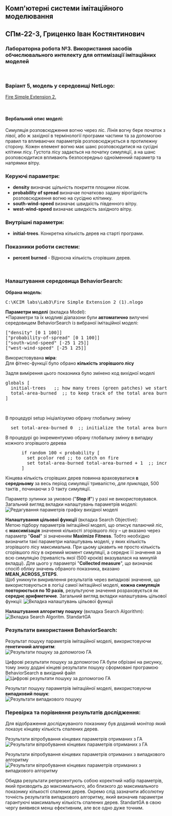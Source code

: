 ## Комп'ютерні системи імітаційного моделювання
## СПм-22-3, **Гриценко Іван Костянтинович**
### Лабораторна робота №**3**. Використання засобів обчислювального интелекту для оптимізації імітаційних моделей

<br>

### Варіант 5, модель у середовищі NetLogo:
[Fire Simple Extension 2.](http://www.netlogoweb.org/launch#http://www.netlogoweb.org/assets/modelslib/IABM%20Textbook/chapter%203/Fire%20Extensions/Fire%20Simple%20Extension%202.nlogo)

<br>

#### Вербальний опис моделі:

Симуляція розповсюдження вогню через ліс. Лінія вогну бере початок з лівої, або ж західної в термінології програми частини та за допомогою правил та впливаючих параметрів розповсюджується в протилежну сторону. Кожен елемент вогню має шанс розповсюдитися на сусідні клітини лісу. Густота лісу задається на початку симуляції, а на шанс розповсюдитися впливають безпосередньо одноіменний параметр та напрямки вітру. 

### Керуючі параметри:
- **density** визначає щільність покриття площини лісом.
- **probability of spread** визначае початково задану вірогідність розповсюдження вогню на сусідню клітинку.
- **south-wind-speed** визначає швидкість південного вітру.
- **west-wind-speed** визначає швидкість західного вітру.

### Внутрішні параметри:
- **initial-trees**. Конкретна кількість дерев на старті програми.

### Показники роботи системи:
- **percent burned** - Відносна кількість сгорівших дерев.

<br>

### Налаштування середовища BehaviorSearch:

**Обрана модель**:
<pre>
C:\KCIM_labs\Lab3\Fire Simple Extension 2 (1).nlogo
</pre>

**Параметри моделі** (вкладка Model):  
*Параметри та їх модливі діапазони були **автоматично** вилучені середовищем BehaviorSearch із вибраної імітаційної моделі:

<pre>
["density" [0 1 100]]
["probability-of-spread" [0 1 100]]
["south-wind-speed" [-25 1 25]]
["west-wind-speed" [-25 1 25]]
</pre>

Використовувана **міра**:  
Для фітнес-функції  було обрано **кількість згорівшого лісу**

Задля вимірення цього показника було змінено код вихідної моделі

<pre>
globals [
  initial-trees   ;; how many trees (green patches) we started with
  total-area-burned  ;; to keep track of the total area burned
]
</pre>

</br>

В процедурі setup ініціалізуємо обрану глобальну змінну
<pre>
  set total-area-burned 0  ;; initialize the total area burned
</pre>

В процедурі go інкрементуємо обрану глобальну змінну в випадку кожного згорівшого дерева
<pre>
      if random 100 < probability [
        set pcolor red ;; to catch on fire
        set total-area-burned total-area-burned + 1  ;; increase the total area burned
      ]
</pre>


Кінцева кількість сгорівших дерев повинна враховуватися **в середньому** за весь період симуляції тривалістю, *для приклада*, 500 тактів , починаючи з 0 такту симуляції.  

Параметр зупинки за умовою ("**Stop if**") у разі не використовувався.  
Загальний вигляд вкладки налаштувань параметрів моделі:
![Редагування параметрів графіку вихідної моделі](image.png)

**Налаштування цільової функції** (вкладка Search Objective):  
Метою підбору параметрів імітаційної моделі, що описує палаючий ліс, є **максимізація** значення кількості згорівшого лісу – це вказано через параметр "**Goal**" зі значенням **Maximize Fitness**. Тобто необхідно визначити такі параметри налаштувань моделі, у яких кількість згорівшого лісу максимальна. При цьому цікавить не просто кількість сгорівшого лісу в окремий момент симуляції, а середнє її значення за всю симуляцію (тривалість якої (500 кроків) вказувалася на минулій вкладці). Для цього у параметрі "**Collected measure**", що визначає спосіб обліку значень обраного показника, вказано **MEAN_ACROSS_STEPS**.  
Щоб уникнути викривлення результатів через випадкові значення, що використовуються в логіці самої імітаційної моделі, **кожна симуляція повторюється по 10 разів**, результуюче значення розраховується як **середнє арифметичне**. 
Загальний вигляд вкладки налаштувань цільової функції:
![Вкладка налаштувань цільової функції](image-1.png)

**Налаштування алгоритму пошуку** (вкладка Search Algorithm):  
![Вкладка Search Algoritm. StandartGA](image-2.png)
<br>

### Результати використання BehaviorSearch:

Результат пошуку параметрів імітаційної моделі, використовуючи **генетичний алгоритм**:  
![Результати пошуку за допомогою ГА](image-3.png)

Цифрові результати пошуку за допомогою ГА були обрізані на рисунку, тому знизу додані кінцеві результати пошуку сформовані програмою BehaviorSearch в вихідний файл
![Цифрові результати пошуку за допомогою ГА](image-4.png)

Результат пошуку параметрів імітаційної моделі, використовуючи **випадковий пошук**:  
![Результати випадкового пошуку](image-5.png)


### Перевірка та порівняння результатів дослідження:

Для відображення досліджуваного показнику був доданий монітор який показує кінцеву кількість спалених дерев.

Результати віпробування кінцевих параметрів отриманих з ГА
![Результати віпробування кінцевих параметрів отриманих з ГА](image-6.png)

Результати віпробування кінцевих параметрів отриманих з випадкового алгоритму
![Результати віпробування кінцевих параметрів отриманих з випадкового алгоритму](image-7.png)

Обидва результати репрезентують собою коректний набір параметрів, який призводить до максимального, або близкого до максимального показнику кількості спалених дерев. Окремо слід зазначити абсолютну точність результатів випадкового алгоритму, який визначив параметри гарантуючі максимальну кількість спалених дерев. StandartGA в свою чергу виявився менш ефективним, але все одно дуже точним.
